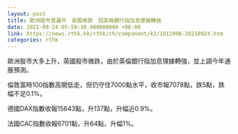 ```yaml
---
layout: post
title: 歐洲股市普遍升　英股微跌　因英倫銀行指加息理據轉強
date: 2021-09-24 05:59:38.000000000 +08:00
link: https://news.rthk.hk/rthk/ch/component/k2/1611998-20210924.htm
categories: rthk
---
```


歐洲股市大多上升，英國股市微跌，由於英倫銀行指加息理據轉強，並上調今年通脹預測。

倫敦富時100指數高開低走，但仍守住7000點水平，收市報7078點，跌5點，跌幅不足0.1%。

德國DAX指數收報15643點，升137點，升幅近0.9%。

法國CAC指數收報6701點，升64點，升幅1%。

